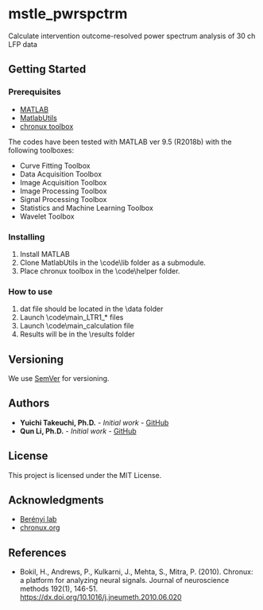 # mstle_pwrspctrm
 Calculate intervention outcome-resolved power spectrum analysis of 30 ch LFP data

## Getting Started

### Prerequisites
- [MATLAB](https://www.mathworks.com/products/matlab.html)
- [MatlabUtils](https://github.com/yuichi-takeuchi/MatlabUtils)
- [chronux toolbox](http://chronux.org/)

The codes have been tested with MATLAB ver 9.5 (R2018b) with the following toolboxes:
- Curve Fitting Toolbox
- Data Acquisition Toolbox
- Image Acquisition Toolbox
- Image Processing Toolbox
- Signal Processing Toolbox
- Statistics and Machine Learning Toolbox
- Wavelet Toolbox

### Installing
1. Install MATLAB
2. Clone MatlabUtils in the \code\lib folder as a submodule.
3. Place chronux toolbox in the \code\helper folder.

### How to use
1. dat file should be located in the \data folder
2. Launch \code\main_LTR1_* files
3. Launch \code\main_calculation file
4. Results will be in the \results folder

## Versioning
We use [SemVer](http://semver.org/) for versioning.

## Authors
- **Yuichi Takeuchi, Ph.D.** - *Initial work* - [GitHub](https://github.com/yuichi-takeuchi)
- **Qun Li, Ph.D.** - *Initial work* - [GitHub](https://github.com/liqun2017)

## License
This project is licensed under the MIT License.

## Acknowledgments
- [Berényi lab](http://www.berenyilab.com/)
- [chronux.org](http://chronux.org/)

## References
- Bokil, H., Andrews, P., Kulkarni, J., Mehta, S., Mitra, P. (2010). Chronux: a platform for analyzing neural signals. Journal of neuroscience methods  192(1), 146-51. https://dx.doi.org/10.1016/j.jneumeth.2010.06.020
